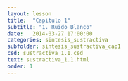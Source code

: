 ```yaml
---
layout: lesson
title:  "Capitulo 1"
subtitle: "1. Ruido Blanco"
date:   2014-03-27 17:00:00
categories: sintesis_sustractiva
subfolder: sintesis_sustractiva_cap1
csd: sustractiva_1.1.csd
text: sustractiva_1.1.html
order: 1
---
```


